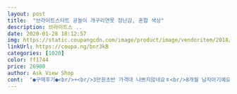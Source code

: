 ```yaml
---
layout: post 
title:  "브라이트스타트 공놀이 개구리연못 장난감, 혼합 색상" 
description: 브라이트스 ..
date: 2020-01-28 18:12:57 
img: https://static.coupangcdn.com/image/product/image/vendoritem/2018/11/08/3087136065/408beea8-8bb2-4ed3-9d8c-03b7f148119e.jpg 
linkUrl: https://coupa.ng/bnr3kB 
categories: [1020] 
color: ff1744 
price: 26900 
author: Ask View Shop 
cont:  "●구매후기●<br/>+<br/>3만원초반 가격대 나쁘지않네요ㅎ<br/>8개월 남자아기예요<br/>8개월차 딸래미<br/>9개월되니 더 잘가지고 놀아요<br/>AA건전지  4개들어가네요ㅡ<br/>가격대비 추천해요ㅋ<br/>가끔완구류 세일해주는 쿠팡 넘나좋아요❤<br/>가볍고 생각외로 크지 않아서 어디 갈때 가져가도 좋아요<br/>개구리연못은 혼자 20분도 놀아요<br/>개구리입안 파란색부분은 스타킹같은 재질이고 잘늘어나요<br/>건전지는 따로 사서야되구요AA4개가 들어가요<br/>검색해보니 보통 4만원중후반대로 가격형성이 되어잇어서<br/>공은 5개 색상도 다양하고 딱딱해요 탁구볼같은 느낌이예요<br/>공이6개들어잇는데,<br/>구매타이밍잡고 잇엇는데.<br/><br/>구성품은 간단해요~<br/>근데 다행히 며칠지나니까 관심을 가지더라구요<br/>기능적인 면에서나 애기들이좋아하는거 보면<br/>깔깔깔거리며 소리내어 웃네요ㅋ<br/>두달후기<br/>많이 추천해서 구매했는데<br/>버튼 누르면서 소리나고요~<br/>버튼도 5개 있고 왼쪽편에  숫자 멜로디 끄는것까지 다양한소리가 있어요 모양도 소리도 재밌너요<br/>생각이드네요ㅎ<br/>실내로 외출할때 들고 다닐정도<br/>아기 설 선물로 샀어요<br/>얼마지나고부턴 보라색 버튼 혼자 누르며 통통 튀기면서 놀고<br/>오랫동안 잘 가지고 놀앗음 좋겟어요ㅎ<br/>요거 보관하는케이스 잇엇음 좋앗겟거니<br/>요근래 산 장난감중에<br/>요즘도 평소 혼자 안놀고 사람이 꼭 옆에 있어야 하는 아긴데 개구리만 보이면 진짜 빠르게 기어가서 혼자놀아요<br/>웃으면서 손을 넣고 꺼내고 넣고 하네요<br/>장바구니에 담아놓고<br/>적극 추천합니다!!!<br/>제가 산 장난감중에 제일 성공한 장난감이에요<br/>조립도 간단하구요ㅎ<br/>주위에 물건이나 장난감 심지어 손수건같은 빨랫감도 넣고 궁금한건 다 튀겨봐요<br/>진짜 잘샀어요<br/>참고로 10개월다되가요<br/>처음엔 통통 튀기는 소리를 무서워해서 가까이 가지도 않아 괜히 샀나 했어요<br/>쿠팡에서 3만원초반대로 거의 중고가격에 구매햇네요ㅎ<br/>크리스마스 선물로 구매햇어요~<br/>키즈카페가서 너무 잘가지고 놀아,<br/>키즈카페에서 잘가지고 놀아서 바로 찾아서 구입했어요<br/>통통 튀는게 신기한가봐요<br/>통통 튀면서 공이 밖으로 나가서 아기가 몇번 울다가 이제는<br/>트렘폴린처럼 통통튀는 공 모습보고<br/>한달가량되니 공뿐만 아니라 다른 장난감 넣고 스스로 튀기며 놀아요<br/>혼자 잘 안노는 아기이고 장난감이 있어도 꼭 누군가는 옆에 있어야 하는데<br/>" 
---
```

